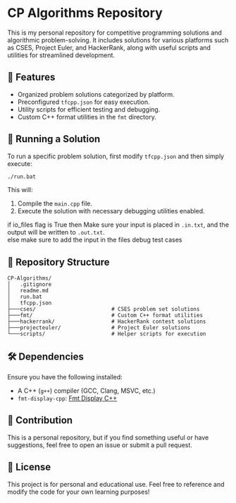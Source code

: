 # CP Algorithms Repository  

This is my personal repository for competitive programming solutions and algorithmic problem-solving. It includes solutions for various platforms such as CSES, Project Euler, and HackerRank, along with useful scripts and utilities for streamlined development.  

## 📌 Features  
- Organized problem solutions categorized by platform.  
- Preconfigured `tfcpp.json` for easy execution.  
- Utility scripts for efficient testing and debugging.  
- Custom C++ format utilities in the `fmt` directory.  

## 🚀 Running a Solution  
To run a specific problem solution, first modify `tfcpp.json` and then simply execute:  
```sh
./run.bat
```  

This will:  
1. Compile the `main.cpp` file.  
2. Execute the solution with necessary debugging utilities enabled.  

if io_files flag is True then Make sure your input is placed in `.in.txt`, and the output will be written to `.out.txt`.  
else make sure to add the input in the files debug test cases

## 📂 Repository Structure  
```
CP-Algorithms/
│   .gitignore
│   readme.md
│   run.bat
│   tfcpp.json
├───cses/                        # CSES problem set solutions
├───fmt/                         # Custom C++ format utilities
├───hackerrank/                  # HackerRank contest solutions
├───projecteuler/                # Project Euler solutions
└───scripts/                     # Helper scripts for execution
```

## 🛠 Dependencies  
Ensure you have the following installed:  
- A C++ (`g++`) compiler (GCC, Clang, MSVC, etc.)
- `fmt-display-cpp`: [Fmt Display C++](https://github.com/thefcraft/fmt-display-cpp)  

## 📝 Contribution  
This is a personal repository, but if you find something useful or have suggestions, feel free to open an issue or submit a pull request.  

## 📜 License  
This project is for personal and educational use. Feel free to reference and modify the code for your own learning purposes!  